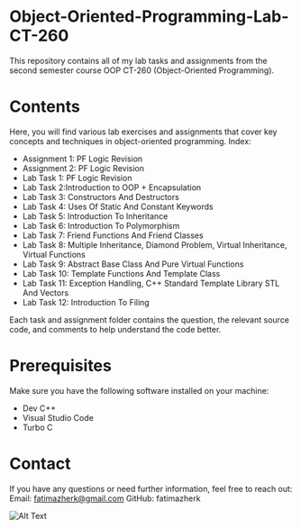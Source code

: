 # Object-Oriented-Programming-Lab-CT-260

This repository contains all of my lab tasks and assignments from the second semester course OOP CT-260 (Object-Oriented Programming).

# Contents
Here, you will find various lab exercises and assignments that cover key concepts and techniques in object-oriented programming.
Index:
- Assignment 1: PF Logic Revision
- Assignment 2: PF Logic Revision
- Lab Task 1: PF Logic Revision 
- Lab Task 2:Introduction to OOP + Encapsulation
- Lab Task 3: Constructors And Destructors
- Lab Task 4: Uses Of Static And Constant Keywords
- Lab Task 5: Introduction To Inheritance
- Lab Task 6: Introduction To Polymorphism
- Lab Task 7: Friend Functions And Friend Classes
- Lab Task 8: Multiple Inheritance, Diamond Problem, Virtual Inheritance, Virtual Functions
- Lab Task 9: Abstract Base Class And Pure Virtual Functions
- Lab Task 10: Template Functions And Template Class
- Lab Task 11: Exception Handling, C++ Standard Template Library STL And Vectors
- Lab Task 12: Introduction To Filing
  
Each task and assignment folder contains the question, the relevant source code, and comments to help understand the code better.

# Prerequisites
Make sure you have the following software installed on your machine:
- Dev C++
- Visual Studio Code
- Turbo C

# Contact
If you have any questions or need further information, feel free to reach out:
Email: fatimazherk@gmail.com
GitHub: fatimazherk


![Alt Text](https://media3.giphy.com/media/v1.Y2lkPTc5MGI3NjExZ2N2Y2JmbGJqeGswNG9jMnlvNHN3NHdrMXh6dzUzNGwzZTRkZ3QwZCZlcD12MV9pbnRlcm5hbF9naWZfYnlfaWQmY3Q9Zw/12GUArlQDo5EGY/giphy.webp)
